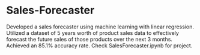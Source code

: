 # Sales-Forecaster
Developed a sales forecaster using machine learning with linear regression. Utilized a dataset of 5 years worth of product sales data to effectively forecast the future sales of those products over the next 3 months. Achieved an 85.1% accuracy rate. Check SalesForecaster.ipynb for project.

